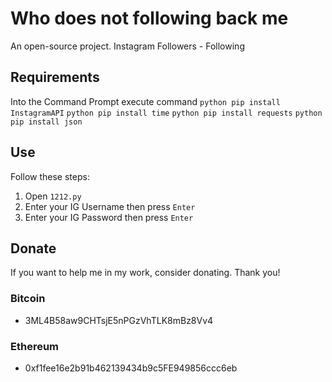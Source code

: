 # Who does not following back me

An open-source project. Instagram Followers - Following

## Requirements

Into the Command Prompt execute command ```python pip install InstagramAPI``` ```python pip install time``` ```python pip install requests``` ```python pip install json``` 

## Use

Follow these steps:

1. Open ``1212.py``
2. Enter your IG Username then press ``Enter``
3. Enter your IG Password then press ``Enter``

## Donate

If you want to help me in my work, consider donating. Thank you!

### Bitcoin

- 3ML4B58aw9CHTsjE5nPGzVhTLK8mBz8Vv4

### Ethereum

- 0xf1fee16e2b91b462139434b9c5FE949856ccc6eb
